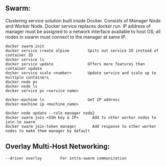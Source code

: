 ## Swarm:
Clustering service solution built inside Docker. Consists of Manager Node and Worker Node. Docker service replaces docker run. IP address of manager must be assigned to a network interface available to host OS; all nodes in swarm must connect to the manager at same IP.

```
docker swarm init
docker service create alpine        Spits out service ID instead of container ID
docker service ls
docker service update               Offers more features than container update
docker service scale <number>       Update service and scale up to multiple containers
docker node ps
docker node ls
docker service ps <service name>

docker-machine ls                   Get IP address
docker-machine ip <machine_name>

docker node update --role manager node2
docker swarm join <SSH key & IP>      Add to other worker nodes to join to swarm
docker swarm join-token manager       Add response to other worker nodes to make them manager by default
```
## Overlay Multi-Host Networking:
```
--driver overlay        For intra-swarm communication
```
